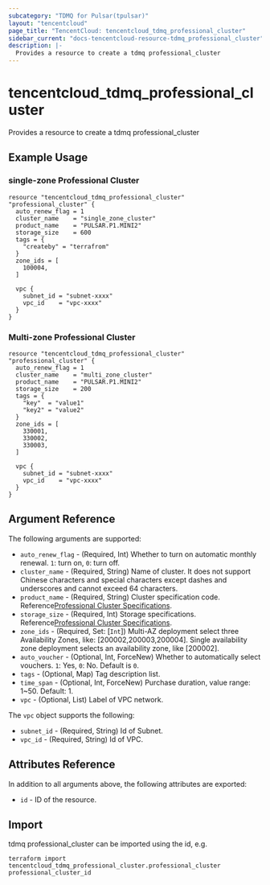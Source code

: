 ```yaml
---
subcategory: "TDMQ for Pulsar(tpulsar)"
layout: "tencentcloud"
page_title: "TencentCloud: tencentcloud_tdmq_professional_cluster"
sidebar_current: "docs-tencentcloud-resource-tdmq_professional_cluster"
description: |-
  Provides a resource to create a tdmq professional_cluster
---
```


# tencentcloud_tdmq_professional_cluster

Provides a resource to create a tdmq professional_cluster

## Example Usage

### single-zone Professional Cluster

```hcl
resource "tencentcloud_tdmq_professional_cluster" "professional_cluster" {
  auto_renew_flag = 1
  cluster_name    = "single_zone_cluster"
  product_name    = "PULSAR.P1.MINI2"
  storage_size    = 600
  tags = {
    "createby" = "terrafrom"
  }
  zone_ids = [
    100004,
  ]

  vpc {
    subnet_id = "subnet-xxxx"
    vpc_id    = "vpc-xxxx"
  }
}
```

### Multi-zone Professional Cluster

```hcl
resource "tencentcloud_tdmq_professional_cluster" "professional_cluster" {
  auto_renew_flag = 1
  cluster_name    = "multi_zone_cluster"
  product_name    = "PULSAR.P1.MINI2"
  storage_size    = 200
  tags = {
    "key"  = "value1"
    "key2" = "value2"
  }
  zone_ids = [
    330001,
    330002,
    330003,
  ]

  vpc {
    subnet_id = "subnet-xxxx"
    vpc_id    = "vpc-xxxx"
  }
}
```

## Argument Reference

The following arguments are supported:

* `auto_renew_flag` - (Required, Int) Whether to turn on automatic monthly renewal. `1`: turn on, `0`: turn off.
* `cluster_name` - (Required, String) Name of cluster. It does not support Chinese characters and special characters except dashes and underscores and cannot exceed 64 characters.
* `product_name` - (Required, String) Cluster specification code. Reference[Professional Cluster Specifications](https://cloud.tencent.com/document/product/1179/83705).
* `storage_size` - (Required, Int) Storage specifications. Reference[Professional Cluster Specifications](https://cloud.tencent.com/document/product/1179/83705).
* `zone_ids` - (Required, Set: [`Int`]) Multi-AZ deployment select three Availability Zones, like: [200002,200003,200004]. Single availability zone deployment selects an availability zone, like [200002].
* `auto_voucher` - (Optional, Int, ForceNew) Whether to automatically select vouchers. `1`: Yes, `0`: No. Default is `0`.
* `tags` - (Optional, Map) Tag description list.
* `time_span` - (Optional, Int, ForceNew) Purchase duration, value range: 1~50. Default: 1.
* `vpc` - (Optional, List) Label of VPC network.

The `vpc` object supports the following:

* `subnet_id` - (Required, String) Id of Subnet.
* `vpc_id` - (Required, String) Id of VPC.

## Attributes Reference

In addition to all arguments above, the following attributes are exported:

* `id` - ID of the resource.




## Import

tdmq professional_cluster can be imported using the id, e.g.

```
terraform import tencentcloud_tdmq_professional_cluster.professional_cluster professional_cluster_id
```

